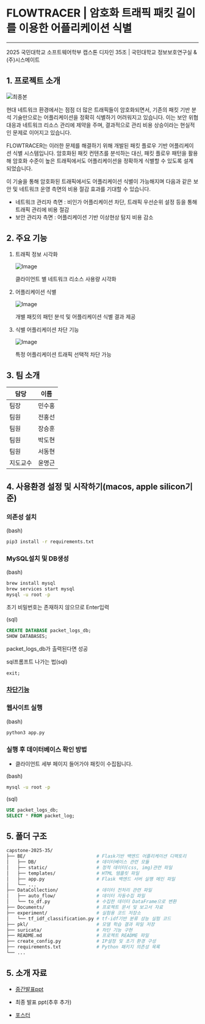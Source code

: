 # FLOWTRACER | 암호화 트래픽 패킷 길이를 이용한 어플리케이션 식별
---
2025 국민대학교 소프트웨어학부 캡스톤 디자인 35조 | 국민대학교 정보보호연구실 & (주)시스메이트

## 1. 프로젝트 소개

![최종본](https://github.com/user-attachments/assets/e9948d1d-fc53-4e87-996d-9bd5c242d222)

현대 네트워크 환경에서는 점점 더 많은 트래픽들이 암호화되면서, 기존의 패킷 기반 분석 기술만으로는 어플리케이션을 정확히 식별하기 어려워지고 있습니다. 이는 보안 위협 대응과 네트워크 리소스 관리에 제약을 주며, 결과적으로 관리 비용 상승이라는 현실적인 문제로 이어지고 있습니다.

FLOWTRACER는 이러한 문제를 해결하기 위해 개발된 패킷 플로우 기반 어플리케이션 식별 시스템입니다. 암호화된 패킷 컨텐츠를 분석하는 대신, 패킷 플로우 패턴을 활용해 암호화 수준이 높은 트래픽에서도 어플리케이션을 정확하게 식별할 수 있도록 설계 되었습니다.

이 기술을 통해 암호화된 트래픽에서도 어플리케이션 식별이 가능해지며 다음과 같은 보안 및 네트워크 운영 측면의 비용 절감 효과를 기대할 수 있습니다.

- 네트워크 관리자 측면 : 비인가 어플리케이션 차단, 트래픽 우선순위 설정 등을 통해 트래픽 관리에 비용 절감
- 보안 관리자 측면 : 어플리케이션 기반 이상현상 탐지 비용 감소

## 2. 주요 기능

1. 트래픽 정보 시각화
    
    ![Image](https://github.com/user-attachments/assets/42d97cbe-694d-48f1-af03-f9f0f53d3885)
    
    클라이언트 별 네트워크 리소스 사용량 시각화
    
2. 어플리케이션 식별
    
    ![Image](https://github.com/user-attachments/assets/6a3d2708-78a7-40c0-93c9-9634d9ef977f)
    
    개별 패킷의 패턴 분석 및 어플리케이션 식별 결과 제공
    
3. 식별 어플리케이션 차단 기능
    
    ![Image](https://github.com/user-attachments/assets/4e0be355-d5be-4a82-8b9d-f4a2d673dbb1)
    
    특정 어플리케이션 트래픽 선택적 차단 가능
    

## 3. 팀 소개

| 담당 | 이름 |
| --- | --- |
| 팀장 | 민수홍 |
| 팀원 | 전홍선 |
| 팀원 | 장승훈 |
| 팀원 | 박도현 |
| 팀원 | 서동현 |
| 지도교수 | 윤명근 |

## 4. 사용환경 설정 및 시작하기(macos, apple silicon기준)

### 의존성 설치

(bash)
```bash
pip3 install -r requirements.txt
```

### MySQL설치 및 DB생성

(bash)
```bash
brew install mysql
brew services start mysql
mysql -u root -p
```
초기 비밀번호는 존재하지 않으므로 Enter입력

(sql)
```sql
CREATE DATABASE packet_logs_db;
SHOW DATABASES;
```
packet_logs_db가 출력된다면 성공

sql프롬프트 나가는 법(sql)
```sql
exit;
```

### [차단기능](https://github.com/kookmin-sw/capstone-2025-35/blob/master/BE/README.md)

### 웹사이트 실행

(bash)
```bash
python3 app.py
```

### 실행 후 데이터베이스 확인 방법
- 클라이언트 세부 페이지 들어가야 패킷이 수집됩니다.

(bash)
```bash
mysql -u root -p
```

(sql)
```sql
USE packet_logs_db;
SELECT * FROM packet_log;
```

## 5. 폴더 구조

```bash
capstone-2025-35/
├── BE/                          # Flask기반 백엔드 어플리케이션 디렉토리
│   ├── DB/                      # 데이터베이스 관련 모듈
│   ├── static/                  # 정적 데이터(css, img)관련 파일
│   ├── templates/               # HTML 템플릿 파일
│   ├── app.py                   # Flask 백엔드 서버 실행 메인 파일
│   └── ...
├── DataCollection/              # 데이터 전처리 관련 파일
│   ├── auto_flow/               # 데이터 자동수집 파일
│   └── to_df.py                 # 수집한 데이터 DataFrame으로 변환
├── Documents/                   # 프로젝트 문서 및 보고서 자료
├── experiment/                  # 실험용 코드 저장소
│   └── tf_idf_classification.py # tf-idf기반 분류 성능 실험 코드
├── pkl/                         # 모델 학습 결과 파일 저장
├── suricata/                    # 차단 기능 구현
├── README.md                    # 프로젝트 README 파일
├── create_config.py             # IP설정 및 초기 환경 구성
├── requirements.txt             # Python 패키지 의존성 목록
└── ...
```

## 5. 소개 자료

- [중간발표ppt](https://github.com/kookmin-sw/capstone-2025-35/blob/master/Documents/%EC%A4%91%EA%B0%84%20%EB%B0%9C%ED%91%9C.pptx)

- 최종 발표 ppt(추후 추가)

- [포스터](https://github.com/kookmin-sw/capstone-2025-35/blob/master/Documents/%ED%8F%AC%EC%8A%A4%ED%84%B0.png)

